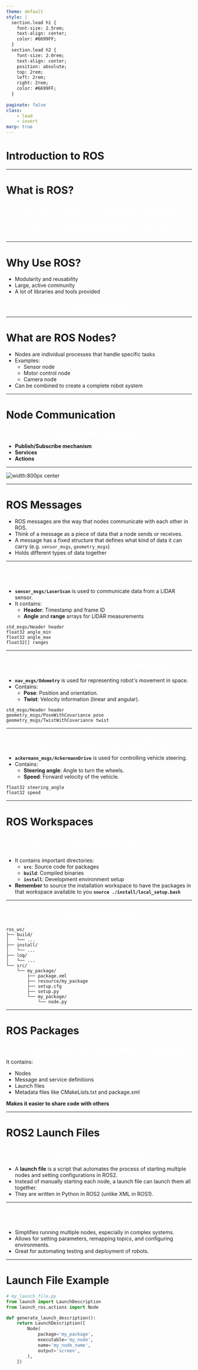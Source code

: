 ```yaml
---
theme: default
style: |
  section.lead h1 {
    font-size: 2.5rem;
    text-align: center;
    color: #6699FF;
  }
  section.lead h2 {
    font-size: 2.0rem;
    text-align: center;
    position: absolute;
    top: 2rem;
    left: 2rem;
    right: 2rem;
    color: #6699FF;
  }
    
paginate: false
class: 
    - lead
    - invert
marp: true
---
```

<style scoped>
h2 {
    text-align: center;
    position: unset;
    color: white;
}
</style>

# Introduction to ROS


---
<style scoped>
h3 {
    text-align: center;
    position: unset;
    color: white;
}
</style>

# What is ROS?

### Middleware framework for robot software development
### Facilitates communication between different robot components

---
<style scoped>
h3 {
    text-align: center;
    position: UNSET;
    color: white;
}
</style>
# Why Use ROS?

- Modularity and reusability
- Large, active community
- A lot of libraries and tools provided

### OPEN SOURCE FTW!!

---
<style scoped>
h3 {
    text-align: center;
    position: UNSET;
    color: white;
}
</style>
# What are ROS Nodes?

- Nodes are individual processes that handle specific tasks
- Examples:
  - Sensor node
  - Motor control node
  - Camera node
- Can be combined to create a complete robot system

---
<style scoped>
h3 {
    text-align: center;
    position: UNSET;
    color: white;
}
</style>
# Node Communication
### How do nodes **communicate**?

- **Publish/Subscribe mechanism**
- **Services**
- **Actions**

---

<style>
img[alt~="center"] {
  display: block;
  margin: 0 auto;
}
</style>

![width:800px center](multi_pub_sub.gif)

---
# ROS Messages

- ROS messages are the way that nodes communicate with each other in ROS.
- Think of a message as a piece of data that a node sends or receives.
- A message has a fixed structure that defines what kind of data it can carry (e.g. `sensor_msgs`, `geometry_msgs`)
- Holds different types of data together
---

## Example: LaserScan Message

- **`sensor_msgs/LaserScan`** is used to communicate data from a LIDAR sensor.
- It contains:
  - **Header**: Timestamp and frame ID
  - **Angle** and **range** arrays for LIDAR measurements

```plaintext
std_msgs/Header header
float32 angle_min
float32 angle_max
float32[] ranges
```
---
## Example: Odom (Odometry) Message

- **`nav_msgs/Odometry`** is used for representing robot's movement in space.
- Contains:
  - **Pose**: Position and orientation.
  - **Twist**: Velocity information (linear and angular).

```plaintext
std_msgs/Header header
geometry_msgs/PoseWithCovariance pose
geometry_msgs/TwistWithCovariance twist
```
---
## Example: Ackermann Steering Message

- **`ackermann_msgs/AckermannDrive`** is used for controlling vehicle steering.
- Contains:
  - **Steering angle**: Angle to turn the wheels.
  - **Speed**: Forward velocity of the vehicle.

```plaintext
float32 steering_angle
float32 speed
```

---

# ROS Workspaces

 ### A workspace is a collection of ROS2 packages and nodes for a specific project.
- It contains important directories:
  - **`src`**: Source code for packages
  - **`build`**: Compiled binaries
  - **`install`**: Development environment setup
- **Remember** to source the installation workspace to have the packages in that workspace available to you  **`source ./install/local_setup.bash`**


---
## Python Workspace
```
ros_ws/
├── build/
│   └── ...
├── install/
│   └── ...
├── log/
│   └── ...
└── src/
    └── my_package/
        ├── package.xml
        ├── resource/my_package
        ├── setup.cfg
        ├── setup.py
        └── my_package/
            └── node.py
```
---
# ROS Packages

### A ROS package is the basic building block of ROS projects.
It contains:
- Nodes
- Message and service definitions
- Launch files
- Metadata files like CMakeLists.txt and package.xml

**Makes it easier to share code with others**


---

<style scoped>
h2 {
    text-align: center;
    position: UNSET;
    color: white;
}
</style>
# ROS2 Launch Files

## What are Launch Files?

- A **launch file** is a script that automates the process of starting multiple nodes and setting configurations in ROS2.
- Instead of manually starting each node, a launch file can launch them all together.
- They are written in Python in ROS2 (unlike XML in ROS1).

---

## Why Use Launch Files?

- Simplifies running multiple nodes, especially in complex systems.
- Allows for setting parameters, remapping topics, and configuring environments.
- Great for automating testing and deployment of robots.

---
# Launch File Example

```python
# my_launch_file.py
from launch import LaunchDescription
from launch_ros.actions import Node

def generate_launch_description():
    return LaunchDescription([
        Node(
            package='my_package',
            executable='my_node',
            name='my_node_name',
            output='screen',
        ),
    ])
```
<!-- ## Creating a Workspace

1. Create the workspace directory and the `src` folder:
   ```bash
   mkdir -p ~/ros2_ws/src
   cd ~/ros2_ws/ -->
